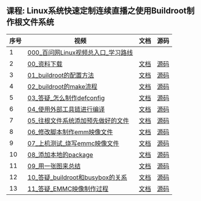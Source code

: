 ## 课程: Linux系统快速定制连续直播之使用Buildroot制作根文件系统
| 序号 | 视频 | 文档 | 源码 |
| ---- | ---- | ---- | ---- |
| 1 | [000_百问网Linux视频总入口_学习路线](https://www.bilibili.com/video/BV1hnEiznEDa/?p=1) |  |  |
| 2 | [00_资料下载](https://www.bilibili.com/video/BV1hnEiznEDa/?p=2) | [文档](https://gitee.com/weidongshan/rootfs_build_by_buildroot/tree/master/源码与文档) | [源码](https://gitee.com/weidongshan/rootfs_build_by_buildroot/tree/master/源码与文档/源码) |
| 3 | [01_buildroot的配置方法](https://www.bilibili.com/video/BV1hnEiznEDa/?p=3) | [文档](https://gitee.com/weidongshan/rootfs_build_by_buildroot/tree/master/源码与文档) | [源码](https://gitee.com/weidongshan/rootfs_build_by_buildroot/tree/master/源码与文档/源码) |
| 4 | [02_buildroot的make流程](https://www.bilibili.com/video/BV1hnEiznEDa/?p=4) | [文档](https://gitee.com/weidongshan/rootfs_build_by_buildroot/tree/master/源码与文档) | [源码](https://gitee.com/weidongshan/rootfs_build_by_buildroot/tree/master/源码与文档/源码) |
| 5 | [03_答疑_怎么制作defconfig](https://www.bilibili.com/video/BV1hnEiznEDa/?p=5) | [文档](https://gitee.com/weidongshan/rootfs_build_by_buildroot/tree/master/源码与文档) | [源码](https://gitee.com/weidongshan/rootfs_build_by_buildroot/tree/master/源码与文档/源码) |
| 6 | [04_使用外部工具链进行编译](https://www.bilibili.com/video/BV1hnEiznEDa/?p=6) | [文档](https://gitee.com/weidongshan/rootfs_build_by_buildroot/tree/master/源码与文档) | [源码](https://gitee.com/weidongshan/rootfs_build_by_buildroot/tree/master/源码与文档/源码) |
| 7 | [05_往根文件系统添加预先做好的文件](https://www.bilibili.com/video/BV1hnEiznEDa/?p=7) | [文档](https://gitee.com/weidongshan/rootfs_build_by_buildroot/tree/master/源码与文档) | [源码](https://gitee.com/weidongshan/rootfs_build_by_buildroot/tree/master/源码与文档/源码) |
| 8 | [06_修改脚本制作emm映像文件](https://www.bilibili.com/video/BV1hnEiznEDa/?p=8) | [文档](https://gitee.com/weidongshan/rootfs_build_by_buildroot/tree/master/源码与文档) | [源码](https://gitee.com/weidongshan/rootfs_build_by_buildroot/tree/master/源码与文档/源码) |
| 9 | [07_上机测试_烧写emmc映像文件](https://www.bilibili.com/video/BV1hnEiznEDa/?p=9) | [文档](https://gitee.com/weidongshan/rootfs_build_by_buildroot/tree/master/源码与文档) | [源码](https://gitee.com/weidongshan/rootfs_build_by_buildroot/tree/master/源码与文档/源码) |
| 10 | [08_添加本地的package](https://www.bilibili.com/video/BV1hnEiznEDa/?p=10) | [文档](https://gitee.com/weidongshan/rootfs_build_by_buildroot/tree/master/源码与文档) | [源码](https://gitee.com/weidongshan/rootfs_build_by_buildroot/tree/master/源码与文档/源码) |
| 11 | [09_用一张图来总结](https://www.bilibili.com/video/BV1hnEiznEDa/?p=11) | [文档](https://gitee.com/weidongshan/rootfs_build_by_buildroot/tree/master/源码与文档) | [源码](https://gitee.com/weidongshan/rootfs_build_by_buildroot/tree/master/源码与文档/源码) |
| 12 | [10_答疑_buildroot和busybox的关系](https://www.bilibili.com/video/BV1hnEiznEDa/?p=12) | [文档](https://gitee.com/weidongshan/rootfs_build_by_buildroot/tree/master/源码与文档) | [源码](https://gitee.com/weidongshan/rootfs_build_by_buildroot/tree/master/源码与文档/源码) |
| 13 | [11_答疑_EMMC映像制作过程](https://www.bilibili.com/video/BV1hnEiznEDa/?p=13) | [文档](https://gitee.com/weidongshan/rootfs_build_by_buildroot/tree/master/源码与文档) | [源码](https://gitee.com/weidongshan/rootfs_build_by_buildroot/tree/master/源码与文档/源码) |
